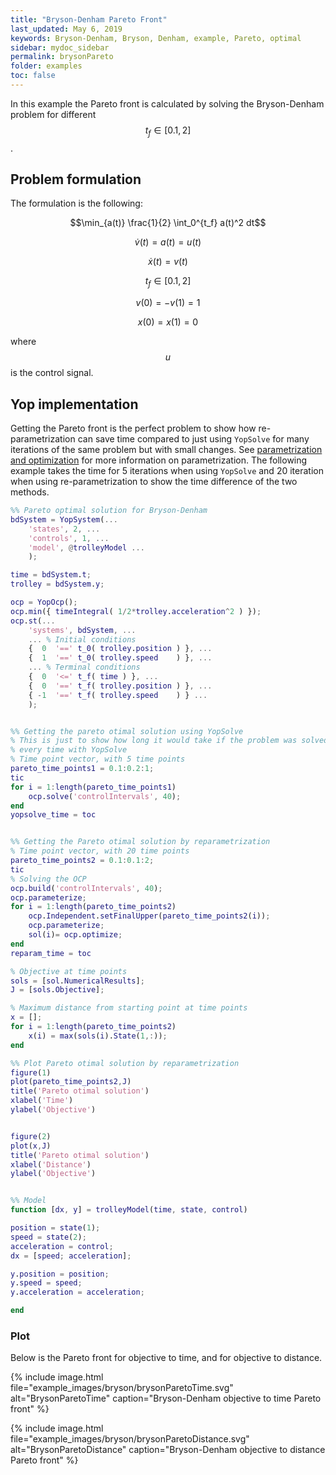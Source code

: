 ```yaml
---
title: "Bryson-Denham Pareto Front"
last_updated: May 6, 2019
keywords: Bryson-Denham, Bryson, Denham, example, Pareto, optimal
sidebar: mydoc_sidebar
permalink: brysonPareto
folder: examples
toc: false
---
```

In this example the Pareto front is calculated by solving the Bryson-Denham problem for different $$t_f \in [0.1 , 2]$$.

## Problem formulation
The formulation is the following:

$$\min_{a(t)} \frac{1}{2} \int_0^{t_f} a(t)^2 dt$$

$$\dot{v}(t) = a(t) = u(t)$$

$$\dot{x}(t) = v(t)$$

$$ t_f \in [0.1 , 2]$$

$$v(0)=-v(1)=1$$

$$x(0)=x(1)=0$$

where $$u$$ is the control signal.

## Yop implementation
Getting the Pareto front is the perfect problem to show how re-parametrization can save time compared to just using `YopSolve` for many iterations of the same problem but with small changes. See [parametrization and optimization](solvingOcps#parametrization-and-optimization) for more information on parametrization. The following example takes the time for 5 iterations when using `YopSolve` and 20 iteration when using re-parametrization to show the time difference of the two methods.

```matlab
%% Pareto optimal solution for Bryson-Denham
bdSystem = YopSystem(...
    'states', 2, ...
    'controls', 1, ...
    'model', @trolleyModel ...
    );

time = bdSystem.t;
trolley = bdSystem.y;

ocp = YopOcp();
ocp.min({ timeIntegral( 1/2*trolley.acceleration^2 ) });
ocp.st(...
    'systems', bdSystem, ...
    ... % Initial conditions
    {  0  '==' t_0( trolley.position ) }, ...
    {  1  '==' t_0( trolley.speed    ) }, ...
    ... % Terminal conditions
    {  0  '<=' t_f( time ) }, ...
    {  0  '==' t_f( trolley.position ) }, ...
    { -1  '==' t_f( trolley.speed    ) } ...
    );


%% Getting the pareto otimal solution using YopSolve
% This is just to show how long it would take if the problem was solved
% every time with YopSolve
% Time point vector, with 5 time points
pareto_time_points1 = 0.1:0.2:1;
tic
for i = 1:length(pareto_time_points1)
    ocp.solve('controlIntervals', 40);
end
yopsolve_time = toc


%% Getting the Pareto otimal solution by reparametrization
% Time point vector, with 20 time points
pareto_time_points2 = 0.1:0.1:2;
tic
% Solving the OCP
ocp.build('controlIntervals', 40);
ocp.parameterize;
for i = 1:length(pareto_time_points2)
    ocp.Independent.setFinalUpper(pareto_time_points2(i));
    ocp.parameterize;
    sol(i)= ocp.optimize;
end
reparam_time = toc

% Objective at time points
sols = [sol.NumericalResults];
J = [sols.Objective];

% Maximum distance from starting point at time points
x = [];
for i = 1:length(pareto_time_points2)
    x(i) = max(sols(i).State(1,:));
end

%% Plot Pareto otimal solution by reparametrization
figure(1)
plot(pareto_time_points2,J)
title('Pareto otimal solution')
xlabel('Time')
ylabel('Objective')


figure(2)
plot(x,J)
title('Pareto otimal solution')
xlabel('Distance')
ylabel('Objective')


%% Model
function [dx, y] = trolleyModel(time, state, control)

position = state(1);
speed = state(2);
acceleration = control;
dx = [speed; acceleration];

y.position = position;
y.speed = speed;
y.acceleration = acceleration;

end
```

### Plot
Below is the Pareto front for objective to time, and for objective to distance.

{% include image.html file="example_images/bryson/brysonParetoTime.svg" alt="BrysonParetoTime" caption="Bryson-Denham objective to time Pareto front" %}

{% include image.html file="example_images/bryson/brysonParetoDistance.svg" alt="BrysonParetoDistance" caption="Bryson-Denham objective to distance Pareto front" %}
